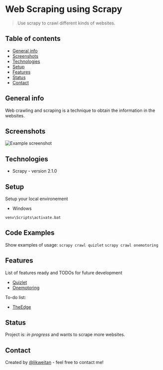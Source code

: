 # Web Scraping using Scrapy

> Use scrapy to crawl different kinds of websites.

## Table of contents

- [General info](#general-info)
- [Screenshots](#screenshots)
- [Technologies](#technologies)
- [Setup](#setup)
- [Features](#features)
- [Status](#status)
- [Contact](#contact)

## General info

Web crawling and scraping is a technique to obtain the information in the websites.

## Screenshots

![Example screenshot](http://s1.wailian.download/2020/05/13/Capture.png)

## Technologies

- Scrapy - version 2.1.0

## Setup

Setup your local environement

- Windows

```
venv\Scripts\activate.bat
```

## Code Examples

Show examples of usage:
`scrapy crawl quizlet`
`scrapy crawl onemotoring`

## Features

List of features ready and TODOs for future development

- [Quizlet](https://quizlet.com/)
- [Onemotoring](https://www.onemotoring.com.sg/content/onemotoring/home/driving/traffic_information/traffic-cameras/woodlands.html)

To-do list:

- [TheEdge](https://www.theedgemarkets.com/categories/malaysia)

## Status

Project is: _in progress_ and wants to scrape more websites.

## Contact

Created by [@likweitan](https://likweitan.github.io/) - feel free to contact me!
